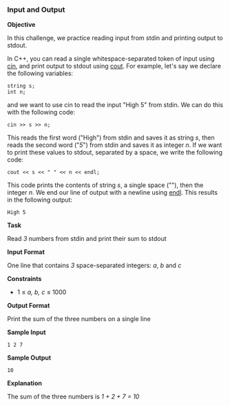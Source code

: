 ### Input and Output

**Objective**

In this challenge, we practice reading input from stdin and printing output to stdout.

In C++, you can read a single whitespace-separated token of input using [cin](http://www.cplusplus.com/reference/iostream/cin/), and print output to stdout using [cout](http://www.cplusplus.com/reference/cstdio/printf/). For example, let's say we declare the following variables:

```
string s;
int n;
```

and we want to use cin to read the input "High 5" from stdin. We can do this with the following code:

```
cin >> s >> n;
```

This reads the first word ("High") from stdin and saves it as string *s*, then reads the second word ("*5*") from stdin and saves it as integer *n*. If we want to print these values to stdout, separated by a space, we write the following code:

```
cout << s << " " << n << endl;
```
This code prints the contents of string *s*, a single space (""), then the integer *n*. We end our line of output with a newline using [endl](http://www.cplusplus.com/reference/ostream/endl/). This results in the following output:

```
High 5
```

**Task**

Read *3* numbers from stdin and print their sum to stdout

**Input Format**

One line that contains *3* space-separated integers: *a*, *b* and *c*

**Constraints**

- 1 ≤ *a, b, c* ≤ 1000

**Output Format**

Print the sum of the three numbers on a single line

**Sample Input**

```
1 2 7
```

**Sample Output**

```
10
```

**Explanation**

The sum of the three numbers is *1 + 2 + 7 = 10*